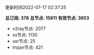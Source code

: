 更新时间2022-07-17 02:37:25

**总订阅: 378**
**总节点: 15811**
**有效节点: 3653**
- v2ray节点: 2077
- ss节点: 1130
- ssr节点: 25
- trojan节点: 421
